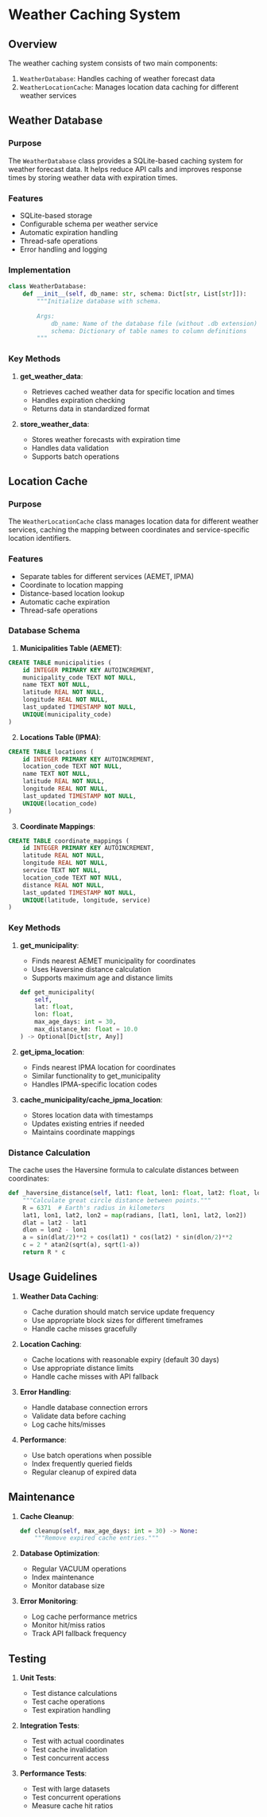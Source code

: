# Weather Caching System

## Overview

The weather caching system consists of two main components:
1. `WeatherDatabase`: Handles caching of weather forecast data
2. `WeatherLocationCache`: Manages location data caching for different weather services

## Weather Database

### Purpose

The `WeatherDatabase` class provides a SQLite-based caching system for weather forecast data. It helps reduce API calls and improves response times by storing weather data with expiration times.

### Features

- SQLite-based storage
- Configurable schema per weather service
- Automatic expiration handling
- Thread-safe operations
- Error handling and logging

### Implementation

```python
class WeatherDatabase:
    def __init__(self, db_name: str, schema: Dict[str, List[str]]):
        """Initialize database with schema.
        
        Args:
            db_name: Name of the database file (without .db extension)
            schema: Dictionary of table names to column definitions
        """
```

### Key Methods

1. **get_weather_data**:
   - Retrieves cached weather data for specific location and times
   - Handles expiration checking
   - Returns data in standardized format

2. **store_weather_data**:
   - Stores weather forecasts with expiration time
   - Handles data validation
   - Supports batch operations

## Location Cache

### Purpose

The `WeatherLocationCache` class manages location data for different weather services, caching the mapping between coordinates and service-specific location identifiers.

### Features

- Separate tables for different services (AEMET, IPMA)
- Coordinate to location mapping
- Distance-based location lookup
- Automatic cache expiration
- Thread-safe operations

### Database Schema

1. **Municipalities Table (AEMET)**:
```sql
CREATE TABLE municipalities (
    id INTEGER PRIMARY KEY AUTOINCREMENT,
    municipality_code TEXT NOT NULL,
    name TEXT NOT NULL,
    latitude REAL NOT NULL,
    longitude REAL NOT NULL,
    last_updated TIMESTAMP NOT NULL,
    UNIQUE(municipality_code)
)
```

2. **Locations Table (IPMA)**:
```sql
CREATE TABLE locations (
    id INTEGER PRIMARY KEY AUTOINCREMENT,
    location_code TEXT NOT NULL,
    name TEXT NOT NULL,
    latitude REAL NOT NULL,
    longitude REAL NOT NULL,
    last_updated TIMESTAMP NOT NULL,
    UNIQUE(location_code)
)
```

3. **Coordinate Mappings**:
```sql
CREATE TABLE coordinate_mappings (
    id INTEGER PRIMARY KEY AUTOINCREMENT,
    latitude REAL NOT NULL,
    longitude REAL NOT NULL,
    service TEXT NOT NULL,
    location_code TEXT NOT NULL,
    distance REAL NOT NULL,
    last_updated TIMESTAMP NOT NULL,
    UNIQUE(latitude, longitude, service)
)
```

### Key Methods

1. **get_municipality**:
   - Finds nearest AEMET municipality for coordinates
   - Uses Haversine distance calculation
   - Supports maximum age and distance limits
   ```python
   def get_municipality(
       self,
       lat: float,
       lon: float,
       max_age_days: int = 30,
       max_distance_km: float = 10.0
   ) -> Optional[Dict[str, Any]]
   ```

2. **get_ipma_location**:
   - Finds nearest IPMA location for coordinates
   - Similar functionality to get_municipality
   - Handles IPMA-specific location codes

3. **cache_municipality/cache_ipma_location**:
   - Stores location data with timestamps
   - Updates existing entries if needed
   - Maintains coordinate mappings

### Distance Calculation

The cache uses the Haversine formula to calculate distances between coordinates:

```python
def _haversine_distance(self, lat1: float, lon1: float, lat2: float, lon2: float) -> float:
    """Calculate great circle distance between points."""
    R = 6371  # Earth's radius in kilometers
    lat1, lon1, lat2, lon2 = map(radians, [lat1, lon1, lat2, lon2])
    dlat = lat2 - lat1
    dlon = lon2 - lon1
    a = sin(dlat/2)**2 + cos(lat1) * cos(lat2) * sin(dlon/2)**2
    c = 2 * atan2(sqrt(a), sqrt(1-a))
    return R * c
```

## Usage Guidelines

1. **Weather Data Caching**:
   - Cache duration should match service update frequency
   - Use appropriate block sizes for different timeframes
   - Handle cache misses gracefully

2. **Location Caching**:
   - Cache locations with reasonable expiry (default 30 days)
   - Use appropriate distance limits
   - Handle cache misses with API fallback

3. **Error Handling**:
   - Handle database connection errors
   - Validate data before caching
   - Log cache hits/misses

4. **Performance**:
   - Use batch operations when possible
   - Index frequently queried fields
   - Regular cleanup of expired data

## Maintenance

1. **Cache Cleanup**:
   ```python
   def cleanup(self, max_age_days: int = 30) -> None:
       """Remove expired cache entries."""
   ```

2. **Database Optimization**:
   - Regular VACUUM operations
   - Index maintenance
   - Monitor database size

3. **Error Monitoring**:
   - Log cache performance metrics
   - Monitor hit/miss ratios
   - Track API fallback frequency

## Testing

1. **Unit Tests**:
   - Test distance calculations
   - Test cache operations
   - Test expiration handling

2. **Integration Tests**:
   - Test with actual coordinates
   - Test cache invalidation
   - Test concurrent access

3. **Performance Tests**:
   - Test with large datasets
   - Test concurrent operations
   - Measure cache hit ratios
``` 